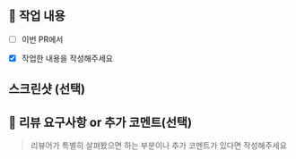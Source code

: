 <!--type: [#이슈번호] Title

ex) chore: [#1] PR Templete 생성

타이틀 양식 참고하고 지우기 !!-->
<!--type은 feat, fix, refactor, chore 4종류-->
 
## 📝 작업 내용

- [ ] 이번 PR에서 

- [x] 작업한 내용을 작성해주세요
 
## 스크린샷 (선택)
<!-- 스크린샷 용 마크다운 예시 (표에 이름 넣기)

|프로필 화면 입력시 키보드 내리기 화면|

|--|

|<img src="소스링크" width="393">| 

-->
 
## 💬 리뷰 요구사항 or 추가 코멘트(선택)
> 리뷰어가 특별히 살펴봤으면 하는 부분이나 추가 코멘트가 있다면 작성해주세요
 
